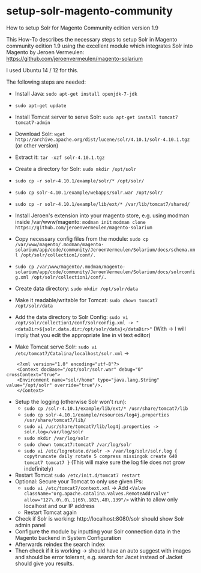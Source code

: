 setup-solr-magento-community
============================

How to setup Solr for Magento Community edition version 1.9

This How-To describes the necessary steps to setup Solr in Magento community edition 1.9 using the excellent module which integrates Solr into Magento by Jeroen Vermeulen: https://github.com/jeroenvermeulen/magento-solarium

I used Ubuntu 14 / 12 for this.

The following steps are needed:

* Install Java: ```sudo apt-get install openjdk-7-jdk```
* ```sudo apt-get update```
* Install Tomcat server to serve Solr: ```sudo apt-get install tomcat7 tomcat7-admin```
* Download Solr: ```wget http://archive.apache.org/dist/lucene/solr/4.10.1/solr-4.10.1.tgz``` (or other version)
* Extract it: ```tar -xzf solr-4.10.1.tgz```
* Create a directory for Solr: ```sudo mkdir /opt/solr```
* ```sudo cp -r solr-4.10.1/example/solr/* /opt/solr/```
* ```sudo cp solr-4.10.1/example/webapps/solr.war /opt/solr/```
* ```sudo cp -r solr-4.10.1/example/lib/ext/* /var/lib/tomcat7/shared/```
* Install Jeroen's extension into your magento store, e.g. using modman inside /var/www/magento: ```modman init``` ```modman clone https://github.com/jeroenvermeulen/magento-solarium```
* Copy necessary config files from the module: ```sudo cp /var/www/magento/.modman/magento-solarium/app/code/community/JeroenVermeulen/Solarium/docs/schema.xml /opt/solr/collection1/conf/.```
* ```sudo cp /var/www/magento/.modman/magento-solarium/app/code/community/JeroenVermeulen/Solarium/docs/solrconfig.xml /opt/solr/collection1/conf/.```
* Create data directory: ```sudo mkdir /opt/solr/data```
* Make it readable/writable for Tomcat: ```sudo chown tomcat7 /opt/solr/data```
* Add the data directory to Solr Config: ```sudo vi /opt/solr/collection1/conf/solrconfig.xml -> "<dataDir>${solr.data.dir:/opt/solr/data}</dataDir>"``` (With -> I will imply that you edit the appropriate line in vi text editor)

* Make Tomcat serve Solr: ```sudo vi /etc/tomcat7/Catalina/localhost/solr.xml``` -> 
```
    <?xml version="1.0" encoding="utf-8"?>
    <Context docBase="/opt/solr/solr.war" debug="0" crossContext="true">
    <Environment name="solr/home" type="java.lang.String" value="/opt/solr" override="true"/>.
    </Context>
```
* Setup the logging (otherwise Solr won't run):
  * ```sudo cp /solr-4.10.1/example/lib/ext/* /usr/share/tomcat7/lib```
  * ```sudo cp solr-4.10.1/example/resources/log4j.properties /usr/share/tomcat7/lib/```
  * ```sudo vi /usr/share/tomcat7/lib/log4j.properties -> solr.log=/var/log/solr```
  * ```sudo mkdir /var/log/solr```
  * ```sudo chown tomcat7:tomcat7 /var/log/solr```
  * ```sudo vi /etc/logrotate.d/solr -> /var/log/solr/solr.log { copytruncate daily rotate 5 compress missingok create 640 tomcat7 tomcat7 }``` (This will make sure the log file does not grow indefinitely)
* Restart Tomcat ```sudo /etc/init.d/tomcat7 restart```
* Optional: Secure your Tomcat to only use given IPs:
  * ```sudo vi /etc/tomcat7/context.xml``` -> Add ```<Valve className="org.apache.catalina.valves.RemoteAddrValve" allow="127\.0\.0\.1|65\.182\.48\.139"/>``` within <Context> to allow only localhost and our IP address
  * Restart Tomcat again
* Check if Solr is working: http://localhost:8080/solr should show Solr admin panel
* Configure the module by inputting your Solr connection data in the Magento backend in System Configuration
* Afterwards reindex the search index
* Then check if it is working -> should have an auto suggest with images and should be error tolerant, e.g. search for Jacet instead of Jacket should give you results.
